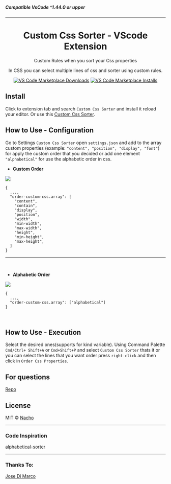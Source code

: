 ##### Compatible VsCode **^1.44.0** or upper
---

<h1 align="center"> Custom Css Sorter - VScode Extension </h1>

<p align="center"> Custom Rules when you sort your Css properties</p>
<p align="center"> In CSS you can select multiple lines of css and sorter using custom rules.</p>

<p align="center">

  <a href="https://marketplace.visualstudio.com/items?itemName=nachodecima.custom-css-sorter">
    <img alt="VS Code Marketplace Downloads" src="https://img.shields.io/visual-studio-marketplace/d/nachodecima.custom-css-sorter"></a>
  <a href="https://marketplace.visualstudio.com/items?itemName=nachodecima.custom-css-sorter">
    <img alt="VS Code Marketplace Installs" src="https://img.shields.io/visual-studio-marketplace/i/nachodecima.custom-css-sorter"></a>
</p>


## Install

Click to extension tab and search `Custom Css Sorter` and install it reload your editor. Or use this [Custom Css Sorter](https://marketplace.visualstudio.com/items?itemName=NachoDecima.custom-css-sorter).

## How to Use - Configuration

Go to Settings `Custom Css Sorter` open `settings.json` and add to the array custom properties (example: `"content", "position", "display", "font"`) for apply the custom order that you decided or add one element `"alphabetical"` for use the alphabetic order in css.

- **Custom Order**
<p><img align="center" src="https://media.giphy.com/media/8yUWzwvYagAdD1bEr3/giphy.gif"/></p>

```
{
  ...,
  "order-custom-css.array": [
    "content",
    "contain",
    "display",
    "position",
    "width",
    "min-width",
    "max-width",
    "height",
    "min-height",
    "max-height",
  ]
}
```

---
<br>

- **Alphabetic Order**
<p><img align="center" src="https://media.giphy.com/media/YVuL7U9W8yLfHMk50K/giphy.gif"/></p>

```
{
  ...,
  "order-custom-css.array": ["alphabetical"]
}
```

<br>

## How to Use - Execution
Select the desired ones(supports for kind variable).
Using Command Palette `Cmd/Ctrl+ Shift+A` or
`Cmd+Shift+P` and select `Custom Css Sorter` thats it or you can select the lines that you want order press `right-click` and then click in `Order Css Properties`.

## For questions

[Repo](https://github.com/nacho87/custom-css-sorter)

## License

MIT © [Nacho](https://github.com/nacho87)

---

### Code Inspiration
[alphabetical-sorter](https://marketplace.visualstudio.com/items?itemName=ue.alphabetical-sorter)

---

### Thanks To:
[Jose Di Marco](https://github.com/joseignaciodimarco)
